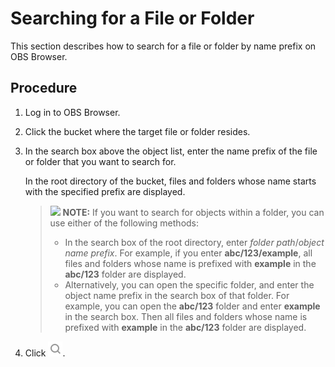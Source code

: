 # Searching for a File or Folder<a name="obs_03_0417"></a>

This section describes how to search for a file or folder by name prefix on OBS Browser.

## Procedure<a name="s777aa24f303c43278398f00f3f2a619b"></a>

1.  Log in to OBS Browser.
2.  Click the bucket where the target file or folder resides.
3.  In the search box above the object list, enter the name prefix of the file or folder that you want to search for.

    In the root directory of the bucket, files and folders whose name starts with the specified prefix are displayed.

    >![](/images/icon-note.gif) **NOTE:** 
    >If you want to search for objects within a folder, you can use either of the following methods:
    >-   In the search box of the root directory, enter  _folder path_/_object name prefix_. For example, if you enter  **abc/123/example**, all files and folders whose name is prefixed with  **example**  in the  **abc/123**  folder are displayed.
    >-   Alternatively, you can open the specific folder, and enter the object name prefix in the search box of that folder. For example, you can open the  **abc/123**  folder and enter  **example**  in the search box. Then all files and folders whose name is prefixed with  **example**  in the  **abc/123**  folder are displayed.

4.  Click  ![](figures/icon-search(2).png).

